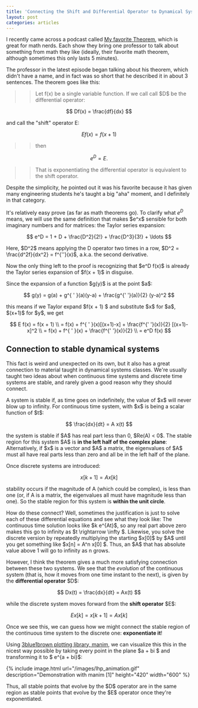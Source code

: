 ```yaml
---
title: 'Connecting the Shift and Differential Operator to Dynamical Systems'
layout: post
categories: articles
---
```


I recently came across a podcast called [My favorite Theorem](https://kpknudson.com/my-favorite-theorem/), which is great for math nerds.
Each show they bring one professor to talk about something from math they like
(ideally, their favorite math theorem, although sometimes this only lasts 5 minutes).

The professor in the latest episode began talking about his theorem, which didn't have a name,
and in fact was so short that he described it in about 3 sentences.
The theorem goes like this:


>> Let f(x) be a single variable function.
If we call call \$D\$ be the differential operator:
>>
$$ Df(x) = \frac{df}{dx}  $$
>>
and call the "shift" operator E:  
>>
$$ Ef(x) = f(x+1) $$
>>
>> then  
>>
$$ e^{D} = E. $$
>>
>> That is exponentiating the differential operator is equivalent to the shift operator.

Despite the simplicity, he pointed out it was his favorite because it has given
many engineering students he's taught a big "aha" moment, and I definitely in that category.

It's relatively easy prove (as far as math theorems go).
To clarify what $e^D$ means, we will use the same definition that makes \$e^x\$
sensible for both imaginary numbers and for matrices: the Taylor series expansion:

$$
e^D = 1 + D + \frac{D^2}{2!} + \frac{D^3}{3!} + \ldots
$$  

Here, \$D^2\$ means applying the D operator two times in a row,
\$D^2 = \frac{d^2f}{dx^2} = f^{\'\'}(x)\$,
a.k.a. the second derivative.

Now the only thing left to the proof is recognizing that \$e^D f(x)\$
is already the Taylor series expansion of \$f(x + 1)\$ in disguise.

Since the expansion of a function \$g(y)\$ is at the point \$a\$:

$$
g(y) = g(a) + g^{ ' }(a)(y-a) + \frac{g^{' '}(a)}{2} (y-a)^2
$$

this means if we Taylor expand \$f(x + 1) \$ and substitute \$x\$ for \$a\$, \$(x+1)\$ for \$y\$, we get

$$
E f(x) = f(x + 1) \\
= f(x) + f^{ ' }(x)[(x+1)-x] + \frac{f^{' '}(x)}{2} [(x+1)-x]^2 \\
= f(x) + f^{ ' }(x) + \frac{f^{' '}(x)}{2} \\
= e^D f(x)
$$


## Connection to stable dynamical systems

This fact is weird and unexpected on its own, but it also has a great connection
to material taught in dynamical systems classes.
We're usually taught two ideas about when continuous time systems and
discrete time systems are stable, and rarely given a good reason why they should connect.

A system is stable if, as time goes on indefinitely, the value of \$x\$ will never
blow up to infinity.
For continuous time system, with \$x\$ is being a scalar function of \$t$:

$$
\frac{dx}{dt} = A x(t)
$$

the system is stable if \$A\$ has real part less than 0, \$Re(A) < 0\$.
The stable region for this system \$A\$ is **in the left half of the complex plane**:
Alternatively, if \$x\$ is a vector and \$A\$ a matrix, the eigenvalues of \$A\$ must all
  have real parts less than zero and all be in the left half of the plane.


Once discrete systems are introduced:

$$
x[k+1] = A x[k]
$$

stability occurs if the magnitude of A (which could be complex),
is less than one (or, if A is a matrix, the eigenvalues all must have
  magnitude less than one).
So the stable region for this system is **within the unit circle**.

How do these connect?
Well, sometimes the justification is just to solve each of these differential equations
and see what they look like:
The continuous time solution looks like \$k e^{At}\$, so any real part above
zero makes this go to infinity as \$t \rightarrow \infty \$.
Likewise, you solve the discrete version by repeatedly multiplying the starting
\$x[0]\$ by \$A\$ until you get something like \$x[n] = A^n x[0] \$.
Thus, an \$A\$ that has absolute value above 1 will go to infinity as n grows.

However, I think the theorem gives a much more satisfying connection between
these two systems.
We see that the *evolution* of the continuous system (that is, how it moves from
  one time instant to the next), is given by the **differential operator** \$D\$:

$$
Dx(t) = \frac{dx}{dt} = Ax(t)
$$

while the discrete system moves forward from the **shift operator** \$E\$:

$$
Ex[k] = x[k+1] = A x[k]
$$

Once we see this, we can guess how we might connect the stable region of the
continuous time system to the discrete one: **exponentiate it**!

Using [3blue1brown plotting library, manim](https://github.com/scottstanie/manim),
we can visualize this this in the nicest way possible by taking every point
in the plane \$a + bi \$ and transforming it to \$ e^{a + bi}\$:

{% include image.html url="/images/lhp_animation.gif" description="Demonstration with manim [1]" height="420" width="600" %}


Thus, all stable points that evolve by the \$D\$ operator are in the same
region as stable points that evolve by the \$E\$ operator once they're exponentiated.  
